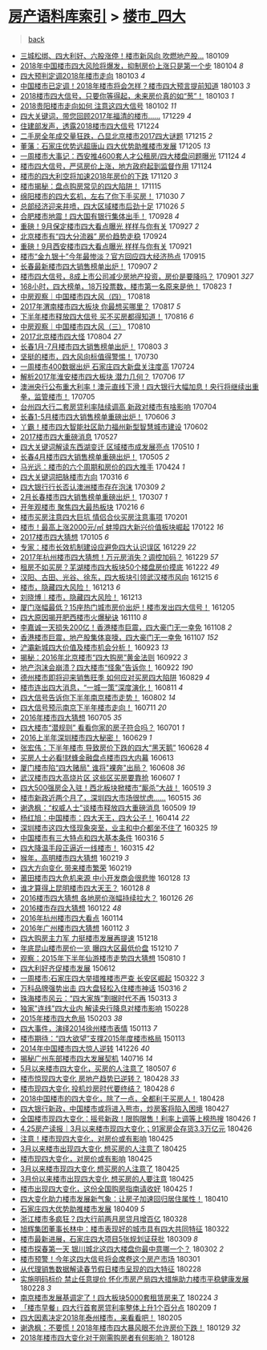 [房产语料库索引](../../README.md)  > [楼市_四大](楼市_四大.md)
====
> [back](../README.md)

- [三城松绑、四大利好、六股涨停！楼市新风向 吹燃地产股…](http://jkwz.applinzi.com/ittc/7056489249841349638.html#%E4%B8%89%E5%9F%8E%E6%9D%BE%E7%BB%91%E3%80%81%E5%9B%9B%E5%A4%A7%E5%88%A9%E5%A5%BD%E3%80%81%E5%85%AD%E8%82%A1%E6%B6%A8%E5%81%9C%EF%BC%81%E6%A5%BC%E5%B8%82%E6%96%B0%E9%A3%8E%E5%90%91+%E5%90%B9%E7%87%83%E5%9C%B0%E4%BA%A7%E8%82%A1%E2%80%A6) 180109  
- [2018年中国楼市四大风险将爆发，抑制房价上涨只是第一个步](http://jkwz.applinzi.com/ittc/7054709640246330378.html#2018%E5%B9%B4%E4%B8%AD%E5%9B%BD%E6%A5%BC%E5%B8%82%E5%9B%9B%E5%A4%A7%E9%A3%8E%E9%99%A9%E5%B0%86%E7%88%86%E5%8F%91%EF%BC%8C%E6%8A%91%E5%88%B6%E6%88%BF%E4%BB%B7%E4%B8%8A%E6%B6%A8%E5%8F%AA%E6%98%AF%E7%AC%AC%E4%B8%80%E4%B8%AA%E6%AD%A5) 180104 *8* 
- [四大预判定调2018年楼市走向](http://jkwz.applinzi.com/ittc/7054365189695079435.html#%E5%9B%9B%E5%A4%A7%E9%A2%84%E5%88%A4%E5%AE%9A%E8%B0%832018%E5%B9%B4%E6%A5%BC%E5%B8%82%E8%B5%B0%E5%90%91) 180103 *4* 
- [中国楼市已定调！2018年楼市将会怎样？楼市四大预言提前知道](http://jkwz.applinzi.com/ittc/7054306821131469831.html#%E4%B8%AD%E5%9B%BD%E6%A5%BC%E5%B8%82%E5%B7%B2%E5%AE%9A%E8%B0%83%EF%BC%812018%E5%B9%B4%E6%A5%BC%E5%B8%82%E5%B0%86%E4%BC%9A%E6%80%8E%E6%A0%B7%EF%BC%9F%E6%A5%BC%E5%B8%82%E5%9B%9B%E5%A4%A7%E9%A2%84%E8%A8%80%E6%8F%90%E5%89%8D%E7%9F%A5%E9%81%93) 180103 *3* 
- [2018楼市四大信号，只要你等得起，未来房价真的如“葱”！](http://jkwz.applinzi.com/ittc/7054293632113181706.html#2018%E6%A5%BC%E5%B8%82%E5%9B%9B%E5%A4%A7%E4%BF%A1%E5%8F%B7%EF%BC%8C%E5%8F%AA%E8%A6%81%E4%BD%A0%E7%AD%89%E5%BE%97%E8%B5%B7%EF%BC%8C%E6%9C%AA%E6%9D%A5%E6%88%BF%E4%BB%B7%E7%9C%9F%E7%9A%84%E5%A6%82%E2%80%9C%E8%91%B1%E2%80%9D%EF%BC%81) 180103 *1* 
- [2018贵阳楼市走向如何 注意这四大信号](http://jkwz.applinzi.com/ittc/7054111441173349387.html#2018%E8%B4%B5%E9%98%B3%E6%A5%BC%E5%B8%82%E8%B5%B0%E5%90%91%E5%A6%82%E4%BD%95+%E6%B3%A8%E6%84%8F%E8%BF%99%E5%9B%9B%E5%A4%A7%E4%BF%A1%E5%8F%B7) 180102 *11* 
- [四大关键词，带您回顾2017年福清的楼市……](http://jkwz.applinzi.com/ittc/7052519584630834193.html#%E5%9B%9B%E5%A4%A7%E5%85%B3%E9%94%AE%E8%AF%8D%EF%BC%8C%E5%B8%A6%E6%82%A8%E5%9B%9E%E9%A1%BE2017%E5%B9%B4%E7%A6%8F%E6%B8%85%E7%9A%84%E6%A5%BC%E5%B8%82%E2%80%A6%E2%80%A6) 171229 *4* 
- [住建部发声，透露2018楼市四大信号](http://jkwz.applinzi.com/ittc/7050747750361089041.html#%E4%BD%8F%E5%BB%BA%E9%83%A8%E5%8F%91%E5%A3%B0%EF%BC%8C%E9%80%8F%E9%9C%B22018%E6%A5%BC%E5%B8%82%E5%9B%9B%E5%A4%A7%E4%BF%A1%E5%8F%B7) 171224  
- [二手房全年成交量狂跌，凸显北京楼市2017四大谜题](http://jkwz.applinzi.com/ittc/7047418983530103824.html#%E4%BA%8C%E6%89%8B%E6%88%BF%E5%85%A8%E5%B9%B4%E6%88%90%E4%BA%A4%E9%87%8F%E7%8B%82%E8%B7%8C%EF%BC%8C%E5%87%B8%E6%98%BE%E5%8C%97%E4%BA%AC%E6%A5%BC%E5%B8%822017%E5%9B%9B%E5%A4%A7%E8%B0%9C%E9%A2%98) 171215 *2* 
- [董藩：石家庄优势远超唐山 四大优势助推楼市发展](http://jkwz.applinzi.com/ittc/7043670183200162833.html#%E8%91%A3%E8%97%A9%EF%BC%9A%E7%9F%B3%E5%AE%B6%E5%BA%84%E4%BC%98%E5%8A%BF%E8%BF%9C%E8%B6%85%E5%94%90%E5%B1%B1+%E5%9B%9B%E5%A4%A7%E4%BC%98%E5%8A%BF%E5%8A%A9%E6%8E%A8%E6%A5%BC%E5%B8%82%E5%8F%91%E5%B1%95) 171205 *13* 
- [一周楼市大事记：西安推4600套人才公租房/四大楼盘问题曝光](http://jkwz.applinzi.com/ittc/7039607459205874704.html#%E4%B8%80%E5%91%A8%E6%A5%BC%E5%B8%82%E5%A4%A7%E4%BA%8B%E8%AE%B0%EF%BC%9A%E8%A5%BF%E5%AE%89%E6%8E%A84600%E5%A5%97%E4%BA%BA%E6%89%8D%E5%85%AC%E7%A7%9F%E6%88%BF%2F%E5%9B%9B%E5%A4%A7%E6%A5%BC%E7%9B%98%E9%97%AE%E9%A2%98%E6%9B%9D%E5%85%89) 171124 *4* 
- [楼市四大信号，严惩房价上涨，地方政府起到监督作用](http://jkwz.applinzi.com/ittc/7039562571932238865.html#%E6%A5%BC%E5%B8%82%E5%9B%9B%E5%A4%A7%E4%BF%A1%E5%8F%B7%EF%BC%8C%E4%B8%A5%E6%83%A9%E6%88%BF%E4%BB%B7%E4%B8%8A%E6%B6%A8%EF%BC%8C%E5%9C%B0%E6%96%B9%E6%94%BF%E5%BA%9C%E8%B5%B7%E5%88%B0%E7%9B%91%E7%9D%A3%E4%BD%9C%E7%94%A8) 171124  
- [楼市的四大利空将加速2018年房价的下跌](http://jkwz.applinzi.com/ittc/7038119640566334480.html#%E6%A5%BC%E5%B8%82%E7%9A%84%E5%9B%9B%E5%A4%A7%E5%88%A9%E7%A9%BA%E5%B0%86%E5%8A%A0%E9%80%9F2018%E5%B9%B4%E6%88%BF%E4%BB%B7%E7%9A%84%E4%B8%8B%E8%B7%8C) 171120 *3* 
- [楼市揭秘：盘点购房常见的四大陷阱！](http://jkwz.applinzi.com/ittc/7036122915232285712.html#%E6%A5%BC%E5%B8%82%E6%8F%AD%E7%A7%98%EF%BC%9A%E7%9B%98%E7%82%B9%E8%B4%AD%E6%88%BF%E5%B8%B8%E8%A7%81%E7%9A%84%E5%9B%9B%E5%A4%A7%E9%99%B7%E9%98%B1%EF%BC%81) 171115  
- [绵阳楼市的四大玄机，左右了你下手买房！](http://jkwz.applinzi.com/ittc/7030330203144979472.html#%E7%BB%B5%E9%98%B3%E6%A5%BC%E5%B8%82%E7%9A%84%E5%9B%9B%E5%A4%A7%E7%8E%84%E6%9C%BA%EF%BC%8C%E5%B7%A6%E5%8F%B3%E4%BA%86%E4%BD%A0%E4%B8%8B%E6%89%8B%E4%B9%B0%E6%88%BF%EF%BC%81) 171030 *7* 
- [总部经济迎来井喷，四大区域楼市后劲十足](http://jkwz.applinzi.com/ittc/7028684627181569040.html#%E6%80%BB%E9%83%A8%E7%BB%8F%E6%B5%8E%E8%BF%8E%E6%9D%A5%E4%BA%95%E5%96%B7%EF%BC%8C%E5%9B%9B%E5%A4%A7%E5%8C%BA%E5%9F%9F%E6%A5%BC%E5%B8%82%E5%90%8E%E5%8A%B2%E5%8D%81%E8%B6%B3) 171026 *5* 
- [合肥楼市地震！四大国有银行集体出手！](http://jkwz.applinzi.com/ittc/7018356530515280912.html#%E5%90%88%E8%82%A5%E6%A5%BC%E5%B8%82%E5%9C%B0%E9%9C%87%EF%BC%81%E5%9B%9B%E5%A4%A7%E5%9B%BD%E6%9C%89%E9%93%B6%E8%A1%8C%E9%9B%86%E4%BD%93%E5%87%BA%E6%89%8B%EF%BC%81) 170928 *4* 
- [重磅！9月保定楼市四大看点曝光 样样与你有关](http://jkwz.applinzi.com/ittc/7017910775317005328.html#%E9%87%8D%E7%A3%85%EF%BC%819%E6%9C%88%E4%BF%9D%E5%AE%9A%E6%A5%BC%E5%B8%82%E5%9B%9B%E5%A4%A7%E7%9C%8B%E7%82%B9%E6%9B%9D%E5%85%89+%E6%A0%B7%E6%A0%B7%E4%B8%8E%E4%BD%A0%E6%9C%89%E5%85%B3) 170927 *2* 
- [北京楼市有“四大分流器” 房价趋势走稳](http://jkwz.applinzi.com/ittc/7016796616294663185.html#%E5%8C%97%E4%BA%AC%E6%A5%BC%E5%B8%82%E6%9C%89%E2%80%9C%E5%9B%9B%E5%A4%A7%E5%88%86%E6%B5%81%E5%99%A8%E2%80%9D+%E6%88%BF%E4%BB%B7%E8%B6%8B%E5%8A%BF%E8%B5%B0%E7%A8%B3) 170924  
- [重磅！9月西安楼市四大看点曝光 样样与你有关](http://jkwz.applinzi.com/ittc/7015712532629816336.html#%E9%87%8D%E7%A3%85%EF%BC%819%E6%9C%88%E8%A5%BF%E5%AE%89%E6%A5%BC%E5%B8%82%E5%9B%9B%E5%A4%A7%E7%9C%8B%E7%82%B9%E6%9B%9D%E5%85%89+%E6%A0%B7%E6%A0%B7%E4%B8%8E%E4%BD%A0%E6%9C%89%E5%85%B3) 170921  
- [楼市“金九银十”今年最惨淡？官方回应四大经济热点](http://jkwz.applinzi.com/ittc/7013323585362592528.html#%E6%A5%BC%E5%B8%82%E2%80%9C%E9%87%91%E4%B9%9D%E9%93%B6%E5%8D%81%E2%80%9D%E4%BB%8A%E5%B9%B4%E6%9C%80%E6%83%A8%E6%B7%A1%EF%BC%9F%E5%AE%98%E6%96%B9%E5%9B%9E%E5%BA%94%E5%9B%9B%E5%A4%A7%E7%BB%8F%E6%B5%8E%E7%83%AD%E7%82%B9) 170915  
- [长春最新楼市四大销售榜单出炉！](http://jkwz.applinzi.com/ittc/7010554928865739793.html#%E9%95%BF%E6%98%A5%E6%9C%80%E6%96%B0%E6%A5%BC%E5%B8%82%E5%9B%9B%E5%A4%A7%E9%94%80%E5%94%AE%E6%A6%9C%E5%8D%95%E5%87%BA%E7%82%89%EF%BC%81) 170907 *2* 
- [楼市四大信号，8成上市公司减少房地产投资，房价是要降吗？](http://jkwz.applinzi.com/ittc/7008394269059187728.html#%E6%A5%BC%E5%B8%82%E5%9B%9B%E5%A4%A7%E4%BF%A1%E5%8F%B7%EF%BC%8C8%E6%88%90%E4%B8%8A%E5%B8%82%E5%85%AC%E5%8F%B8%E5%87%8F%E5%B0%91%E6%88%BF%E5%9C%B0%E4%BA%A7%E6%8A%95%E8%B5%84%EF%BC%8C%E6%88%BF%E4%BB%B7%E6%98%AF%E8%A6%81%E9%99%8D%E5%90%97%EF%BC%9F) 170901 *327* 
- [168小时，四大榜单，18万投票数，楼市第一名原来是他！](http://jkwz.applinzi.com/ittc/7004713390596162576.html#168%E5%B0%8F%E6%97%B6%EF%BC%8C%E5%9B%9B%E5%A4%A7%E6%A6%9C%E5%8D%95%EF%BC%8C18%E4%B8%87%E6%8A%95%E7%A5%A8%E6%95%B0%EF%BC%8C%E6%A5%BC%E5%B8%82%E7%AC%AC%E4%B8%80%E5%90%8D%E5%8E%9F%E6%9D%A5%E6%98%AF%E4%BB%96%EF%BC%81) 170823 *1* 
- [中房观察｜中国楼市四大风（四）](http://jkwz.applinzi.com/ittc/7003154614063727633.html#%E4%B8%AD%E6%88%BF%E8%A7%82%E5%AF%9F%EF%BD%9C%E4%B8%AD%E5%9B%BD%E6%A5%BC%E5%B8%82%E5%9B%9B%E5%A4%A7%E9%A3%8E%EF%BC%88%E5%9B%9B%EF%BC%89) 170818  
- [2017年渭南楼市四大板块 你最想买哪里？](http://jkwz.applinzi.com/ittc/7002796742591120400.html#2017%E5%B9%B4%E6%B8%AD%E5%8D%97%E6%A5%BC%E5%B8%82%E5%9B%9B%E5%A4%A7%E6%9D%BF%E5%9D%97+%E4%BD%A0%E6%9C%80%E6%83%B3%E4%B9%B0%E5%93%AA%E9%87%8C%EF%BC%9F) 170817 *5* 
- [下半年楼市释放四大信号 买不买房都得知道！](http://jkwz.applinzi.com/ittc/7002510357468546064.html#%E4%B8%8B%E5%8D%8A%E5%B9%B4%E6%A5%BC%E5%B8%82%E9%87%8A%E6%94%BE%E5%9B%9B%E5%A4%A7%E4%BF%A1%E5%8F%B7+%E4%B9%B0%E4%B8%8D%E4%B9%B0%E6%88%BF%E9%83%BD%E5%BE%97%E7%9F%A5%E9%81%93%EF%BC%81) 170816 *6* 
- [中房观察｜中国楼市四大风（三）](http://jkwz.applinzi.com/ittc/7000194123943134224.html#%E4%B8%AD%E6%88%BF%E8%A7%82%E5%AF%9F%EF%BD%9C%E4%B8%AD%E5%9B%BD%E6%A5%BC%E5%B8%82%E5%9B%9B%E5%A4%A7%E9%A3%8E%EF%BC%88%E4%B8%89%EF%BC%89) 170810  
- [2017北京楼市四大怪](http://jkwz.applinzi.com/ittc/6997901742099137553.html#2017%E5%8C%97%E4%BA%AC%E6%A5%BC%E5%B8%82%E5%9B%9B%E5%A4%A7%E6%80%AA) 170804 *27* 
- [长春1月-7月楼市四大销售榜单出炉！](http://jkwz.applinzi.com/ittc/6997632829264233489.html#%E9%95%BF%E6%98%A51%E6%9C%88-7%E6%9C%88%E6%A5%BC%E5%B8%82%E5%9B%9B%E5%A4%A7%E9%94%80%E5%94%AE%E6%A6%9C%E5%8D%95%E5%87%BA%E7%82%89%EF%BC%81) 170803 *3* 
- [坚挺的楼市，四大风向标值得警惕！](http://jkwz.applinzi.com/ittc/6995818597828789264.html#%E5%9D%9A%E6%8C%BA%E7%9A%84%E6%A5%BC%E5%B8%82%EF%BC%8C%E5%9B%9B%E5%A4%A7%E9%A3%8E%E5%90%91%E6%A0%87%E5%80%BC%E5%BE%97%E8%AD%A6%E6%83%95%EF%BC%81) 170730  
- [一周楼市400数据出炉 石家庄四大新盘关注度高](http://jkwz.applinzi.com/ittc/6993881582518420497.html#%E4%B8%80%E5%91%A8%E6%A5%BC%E5%B8%82400%E6%95%B0%E6%8D%AE%E5%87%BA%E7%82%89+%E7%9F%B3%E5%AE%B6%E5%BA%84%E5%9B%9B%E5%A4%A7%E6%96%B0%E7%9B%98%E5%85%B3%E6%B3%A8%E5%BA%A6%E9%AB%98) 170724  
- [解析2017年淮安楼市四大板块 潜力几何？](http://jkwz.applinzi.com/ittc/6987126786331509776.html#%E8%A7%A3%E6%9E%902017%E5%B9%B4%E6%B7%AE%E5%AE%89%E6%A5%BC%E5%B8%82%E5%9B%9B%E5%A4%A7%E6%9D%BF%E5%9D%97+%E6%BD%9C%E5%8A%9B%E5%87%A0%E4%BD%95%EF%BC%9F) 170706 *17* 
- [澳洲央行公布重大利率！澳元直线下滑！四大银行大幅加息！央行将继续出重拳，监管楼市！](http://jkwz.applinzi.com/ittc/6986798844841821189.html#%E6%BE%B3%E6%B4%B2%E5%A4%AE%E8%A1%8C%E5%85%AC%E5%B8%83%E9%87%8D%E5%A4%A7%E5%88%A9%E7%8E%87%EF%BC%81%E6%BE%B3%E5%85%83%E7%9B%B4%E7%BA%BF%E4%B8%8B%E6%BB%91%EF%BC%81%E5%9B%9B%E5%A4%A7%E9%93%B6%E8%A1%8C%E5%A4%A7%E5%B9%85%E5%8A%A0%E6%81%AF%EF%BC%81%E5%A4%AE%E8%A1%8C%E5%B0%86%E7%BB%A7%E7%BB%AD%E5%87%BA%E9%87%8D%E6%8B%B3%EF%BC%8C%E7%9B%91%E7%AE%A1%E6%A5%BC%E5%B8%82%EF%BC%81) 170705  
- [台州四大行二套房贷利率陆续调高 新政对楼市有啥影响](http://jkwz.applinzi.com/ittc/6986460065648083972.html#%E5%8F%B0%E5%B7%9E%E5%9B%9B%E5%A4%A7%E8%A1%8C%E4%BA%8C%E5%A5%97%E6%88%BF%E8%B4%B7%E5%88%A9%E7%8E%87%E9%99%86%E7%BB%AD%E8%B0%83%E9%AB%98+%E6%96%B0%E6%94%BF%E5%AF%B9%E6%A5%BC%E5%B8%82%E6%9C%89%E5%95%A5%E5%BD%B1%E5%93%8D) 170704  
- [长春1-5月楼市四大销售榜单重磅出炉！](http://jkwz.applinzi.com/ittc/6976070299798733828.html#%E9%95%BF%E6%98%A51-5%E6%9C%88%E6%A5%BC%E5%B8%82%E5%9B%9B%E5%A4%A7%E9%94%80%E5%94%AE%E6%A6%9C%E5%8D%95%E9%87%8D%E7%A3%85%E5%87%BA%E7%82%89%EF%BC%81) 170606 *3* 
- [丫霸！楼市四大智能社区助力福州新型智慧城市建设](http://jkwz.applinzi.com/ittc/6974599687788037125.html#%E4%B8%AB%E9%9C%B8%EF%BC%81%E6%A5%BC%E5%B8%82%E5%9B%9B%E5%A4%A7%E6%99%BA%E8%83%BD%E7%A4%BE%E5%8C%BA%E5%8A%A9%E5%8A%9B%E7%A6%8F%E5%B7%9E%E6%96%B0%E5%9E%8B%E6%99%BA%E6%85%A7%E5%9F%8E%E5%B8%82%E5%BB%BA%E8%AE%BE) 170602  
- [2017楼市四大重磅消息](http://jkwz.applinzi.com/ittc/6972401642430268420.html#2017%E6%A5%BC%E5%B8%82%E5%9B%9B%E5%A4%A7%E9%87%8D%E7%A3%85%E6%B6%88%E6%81%AF) 170527  
- [四大关键词解读东西湖变迁 区域楼市成发展亮点](http://jkwz.applinzi.com/ittc/6965961207876944900.html#%E5%9B%9B%E5%A4%A7%E5%85%B3%E9%94%AE%E8%AF%8D%E8%A7%A3%E8%AF%BB%E4%B8%9C%E8%A5%BF%E6%B9%96%E5%8F%98%E8%BF%81+%E5%8C%BA%E5%9F%9F%E6%A5%BC%E5%B8%82%E6%88%90%E5%8F%91%E5%B1%95%E4%BA%AE%E7%82%B9) 170510 *1* 
- [长春4月楼市四大销售榜单重磅出炉！](http://jkwz.applinzi.com/ittc/6964106999397614596.html#%E9%95%BF%E6%98%A54%E6%9C%88%E6%A5%BC%E5%B8%82%E5%9B%9B%E5%A4%A7%E9%94%80%E5%94%AE%E6%A6%9C%E5%8D%95%E9%87%8D%E7%A3%85%E5%87%BA%E7%82%89%EF%BC%81) 170505 *2* 
- [马光远：楼市的六个周期和房价的四大推手](http://jkwz.applinzi.com/ittc/6960156373462549508.html#%E9%A9%AC%E5%85%89%E8%BF%9C%EF%BC%9A%E6%A5%BC%E5%B8%82%E7%9A%84%E5%85%AD%E4%B8%AA%E5%91%A8%E6%9C%9F%E5%92%8C%E6%88%BF%E4%BB%B7%E7%9A%84%E5%9B%9B%E5%A4%A7%E6%8E%A8%E6%89%8B) 170424 *1* 
- [四大关键词把脉楼市方向](http://jkwz.applinzi.com/ittc/6945424469387641860.html#%E5%9B%9B%E5%A4%A7%E5%85%B3%E9%94%AE%E8%AF%8D%E6%8A%8A%E8%84%89%E6%A5%BC%E5%B8%82%E6%96%B9%E5%90%91) 170316 *6* 
- [四大银行行长否认澳洲楼市存在泡沫](http://jkwz.applinzi.com/ittc/6942978975214339077.html#%E5%9B%9B%E5%A4%A7%E9%93%B6%E8%A1%8C%E8%A1%8C%E9%95%BF%E5%90%A6%E8%AE%A4%E6%BE%B3%E6%B4%B2%E6%A5%BC%E5%B8%82%E5%AD%98%E5%9C%A8%E6%B3%A1%E6%B2%AB) 170309 *2* 
- [2月长春楼市四大销售榜单重磅出炉！](http://jkwz.applinzi.com/ittc/6942213689250939909.html#2%E6%9C%88%E9%95%BF%E6%98%A5%E6%A5%BC%E5%B8%82%E5%9B%9B%E5%A4%A7%E9%94%80%E5%94%AE%E6%A6%9C%E5%8D%95%E9%87%8D%E7%A3%85%E5%87%BA%E7%82%89%EF%BC%81) 170307 *1* 
- [开年观楼市 聚焦四大最热板块](http://jkwz.applinzi.com/ittc/6935140714097935365.html#%E5%BC%80%E5%B9%B4%E8%A7%82%E6%A5%BC%E5%B8%82+%E8%81%9A%E7%84%A6%E5%9B%9B%E5%A4%A7%E6%9C%80%E7%83%AD%E6%9D%BF%E5%9D%97) 170216 *6* 
- [楼市买房注意四大巨坑 情侣合伙买房注意事项](http://jkwz.applinzi.com/ittc/6925995803763278852.html#%E6%A5%BC%E5%B8%82%E4%B9%B0%E6%88%BF%E6%B3%A8%E6%84%8F%E5%9B%9B%E5%A4%A7%E5%B7%A8%E5%9D%91+%E6%83%85%E4%BE%A3%E5%90%88%E4%BC%99%E4%B9%B0%E6%88%BF%E6%B3%A8%E6%84%8F%E4%BA%8B%E9%A1%B9) 170201  
- [楼市！最高上涨2000元/㎡ 蚌埠四大新兴价值板块崛起](http://jkwz.applinzi.com/ittc/6925890933613921284.html#%E6%A5%BC%E5%B8%82%EF%BC%81%E6%9C%80%E9%AB%98%E4%B8%8A%E6%B6%A82000%E5%85%83%2F%E3%8E%A1+%E8%9A%8C%E5%9F%A0%E5%9B%9B%E5%A4%A7%E6%96%B0%E5%85%B4%E4%BB%B7%E5%80%BC%E6%9D%BF%E5%9D%97%E5%B4%9B%E8%B5%B7) 170122 *16* 
- [2017楼市四大猜想](http://jkwz.applinzi.com/ittc/6919467103601296389.html#2017%E6%A5%BC%E5%B8%82%E5%9B%9B%E5%A4%A7%E7%8C%9C%E6%83%B3) 170105 *6* 
- [专家：楼市长效机制建设应避免四大认识误区](http://jkwz.applinzi.com/ittc/6917084198803620868.html#%E4%B8%93%E5%AE%B6%EF%BC%9A%E6%A5%BC%E5%B8%82%E9%95%BF%E6%95%88%E6%9C%BA%E5%88%B6%E5%BB%BA%E8%AE%BE%E5%BA%94%E9%81%BF%E5%85%8D%E5%9B%9B%E5%A4%A7%E8%AE%A4%E8%AF%86%E8%AF%AF%E5%8C%BA) 161229 *22* 
- [2017年杭州楼市四大猜想！万元房消失？调控加码？](http://jkwz.applinzi.com/ittc/6916966858304783364.html#2017%E5%B9%B4%E6%9D%AD%E5%B7%9E%E6%A5%BC%E5%B8%82%E5%9B%9B%E5%A4%A7%E7%8C%9C%E6%83%B3%EF%BC%81%E4%B8%87%E5%85%83%E6%88%BF%E6%B6%88%E5%A4%B1%EF%BC%9F%E8%B0%83%E6%8E%A7%E5%8A%A0%E7%A0%81%EF%BC%9F) 161229 *57* 
- [租房不如买房？芜湖楼市四大板块50个楼盘房价摸底](http://jkwz.applinzi.com/ittc/6914369350017745925.html#%E7%A7%9F%E6%88%BF%E4%B8%8D%E5%A6%82%E4%B9%B0%E6%88%BF%EF%BC%9F%E8%8A%9C%E6%B9%96%E6%A5%BC%E5%B8%82%E5%9B%9B%E5%A4%A7%E6%9D%BF%E5%9D%9750%E4%B8%AA%E6%A5%BC%E7%9B%98%E6%88%BF%E4%BB%B7%E6%91%B8%E5%BA%95) 161222 *49* 
- [汉阳、古田、光谷、徐东，四大板块引领武汉楼市风向](http://jkwz.applinzi.com/ittc/6911797561022481413.html#%E6%B1%89%E9%98%B3%E3%80%81%E5%8F%A4%E7%94%B0%E3%80%81%E5%85%89%E8%B0%B7%E3%80%81%E5%BE%90%E4%B8%9C%EF%BC%8C%E5%9B%9B%E5%A4%A7%E6%9D%BF%E5%9D%97%E5%BC%95%E9%A2%86%E6%AD%A6%E6%B1%89%E6%A5%BC%E5%B8%82%E9%A3%8E%E5%90%91) 161215 *6* 
- [楼市，隐藏四大风险！](http://jkwz.applinzi.com/ittc/6911185379515696132.html#%E6%A5%BC%E5%B8%82%EF%BC%8C%E9%9A%90%E8%97%8F%E5%9B%9B%E5%A4%A7%E9%A3%8E%E9%99%A9%EF%BC%81) 161213 *6* 
- [刘晓博｜楼市，隐藏四大风险！](http://jkwz.applinzi.com/ittc/6911181491706266628.html#%E5%88%98%E6%99%93%E5%8D%9A%EF%BD%9C%E6%A5%BC%E5%B8%82%EF%BC%8C%E9%9A%90%E8%97%8F%E5%9B%9B%E5%A4%A7%E9%A3%8E%E9%99%A9%EF%BC%81) 161213  
- [厦门涨幅最低？15座热门城市房价出炉！楼市发出四大信号！](http://jkwz.applinzi.com/ittc/6908062254846444549.html#%E5%8E%A6%E9%97%A8%E6%B6%A8%E5%B9%85%E6%9C%80%E4%BD%8E%EF%BC%9F15%E5%BA%A7%E7%83%AD%E9%97%A8%E5%9F%8E%E5%B8%82%E6%88%BF%E4%BB%B7%E5%87%BA%E7%82%89%EF%BC%81%E6%A5%BC%E5%B8%82%E5%8F%91%E5%87%BA%E5%9B%9B%E5%A4%A7%E4%BF%A1%E5%8F%B7%EF%BC%81) 161205  
- [四大原因揭开肥西楼市火爆秘诀](http://jkwz.applinzi.com/ittc/6898932455431472133.html#%E5%9B%9B%E5%A4%A7%E5%8E%9F%E5%9B%A0%E6%8F%AD%E5%BC%80%E8%82%A5%E8%A5%BF%E6%A5%BC%E5%B8%82%E7%81%AB%E7%88%86%E7%A7%98%E8%AF%80) 161110 *8* 
- [李嘉诚一天损失200亿！香港楼市巨震，四大豪门无一幸免](http://jkwz.applinzi.com/ittc/6898275817166996485.html#%E6%9D%8E%E5%98%89%E8%AF%9A%E4%B8%80%E5%A4%A9%E6%8D%9F%E5%A4%B1200%E4%BA%BF%EF%BC%81%E9%A6%99%E6%B8%AF%E6%A5%BC%E5%B8%82%E5%B7%A8%E9%9C%87%EF%BC%8C%E5%9B%9B%E5%A4%A7%E8%B1%AA%E9%97%A8%E6%97%A0%E4%B8%80%E5%B9%B8%E5%85%8D) 161108 *2* 
- [香港楼市巨震，地产股集体哀嚎，四大豪门无一幸免](http://jkwz.applinzi.com/ittc/6897749450914530308.html#%E9%A6%99%E6%B8%AF%E6%A5%BC%E5%B8%82%E5%B7%A8%E9%9C%87%EF%BC%8C%E5%9C%B0%E4%BA%A7%E8%82%A1%E9%9B%86%E4%BD%93%E5%93%80%E5%9A%8E%EF%BC%8C%E5%9B%9B%E5%A4%A7%E8%B1%AA%E9%97%A8%E6%97%A0%E4%B8%80%E5%B9%B8%E5%85%8D) 161107 *152* 
- [浐灞新城四大价值及楼市机会分析！](http://jkwz.applinzi.com/ittc/6881182677914354692.html#%E6%B5%90%E7%81%9E%E6%96%B0%E5%9F%8E%E5%9B%9B%E5%A4%A7%E4%BB%B7%E5%80%BC%E5%8F%8A%E6%A5%BC%E5%B8%82%E6%9C%BA%E4%BC%9A%E5%88%86%E6%9E%90%EF%BC%81) 160923 *13* 
- [揭秘：2016年北京楼市“四大购房”黄金法则](http://jkwz.applinzi.com/ittc/6880709487958164485.html#%E6%8F%AD%E7%A7%98%EF%BC%9A2016%E5%B9%B4%E5%8C%97%E4%BA%AC%E6%A5%BC%E5%B8%82%E2%80%9C%E5%9B%9B%E5%A4%A7%E8%B4%AD%E6%88%BF%E2%80%9D%E9%BB%84%E9%87%91%E6%B3%95%E5%88%99) 160922 *3* 
- [地产泡沫会崩溃？四大楼市“怪象”告诉你！](http://jkwz.applinzi.com/ittc/6880697625610814468.html#%E5%9C%B0%E4%BA%A7%E6%B3%A1%E6%B2%AB%E4%BC%9A%E5%B4%A9%E6%BA%83%EF%BC%9F%E5%9B%9B%E5%A4%A7%E6%A5%BC%E5%B8%82%E2%80%9C%E6%80%AA%E8%B1%A1%E2%80%9D%E5%91%8A%E8%AF%89%E4%BD%A0%EF%BC%81) 160922 *190* 
- [德州楼市即将迎来销售旺季 如何应对买房四大陷阱](http://jkwz.applinzi.com/ittc/6871708218870465540.html#%E5%BE%B7%E5%B7%9E%E6%A5%BC%E5%B8%82%E5%8D%B3%E5%B0%86%E8%BF%8E%E6%9D%A5%E9%94%80%E5%94%AE%E6%97%BA%E5%AD%A3+%E5%A6%82%E4%BD%95%E5%BA%94%E5%AF%B9%E4%B9%B0%E6%88%BF%E5%9B%9B%E5%A4%A7%E9%99%B7%E9%98%B1) 160829 *4* 
- [楼市连出四大消息，“一城一策”深度演化！](http://jkwz.applinzi.com/ittc/6865242150035522565.html#%E6%A5%BC%E5%B8%82%E8%BF%9E%E5%87%BA%E5%9B%9B%E5%A4%A7%E6%B6%88%E6%81%AF%EF%BC%8C%E2%80%9C%E4%B8%80%E5%9F%8E%E4%B8%80%E7%AD%96%E2%80%9D%E6%B7%B1%E5%BA%A6%E6%BC%94%E5%8C%96%EF%BC%81) 160811 *4* 
- [四大信号告诉你下半年南京楼市走势！](http://jkwz.applinzi.com/ittc/6861842744871486468.html#%E5%9B%9B%E5%A4%A7%E4%BF%A1%E5%8F%B7%E5%91%8A%E8%AF%89%E4%BD%A0%E4%B8%8B%E5%8D%8A%E5%B9%B4%E5%8D%97%E4%BA%AC%E6%A5%BC%E5%B8%82%E8%B5%B0%E5%8A%BF%EF%BC%81) 160802 *14* 
- [四大信号预示南京下半年楼市走向！](http://jkwz.applinzi.com/ittc/6853692864143557636.html#%E5%9B%9B%E5%A4%A7%E4%BF%A1%E5%8F%B7%E9%A2%84%E7%A4%BA%E5%8D%97%E4%BA%AC%E4%B8%8B%E5%8D%8A%E5%B9%B4%E6%A5%BC%E5%B8%82%E8%B5%B0%E5%90%91%EF%BC%81) 160711 *20* 
- [2016年楼市四大猜想](http://jkwz.applinzi.com/ittc/6851294174531552261.html#2016%E5%B9%B4%E6%A5%BC%E5%B8%82%E5%9B%9B%E5%A4%A7%E7%8C%9C%E6%83%B3) 160705 *35* 
- [四大楼市“潜规则” 看看你家的房子符合吗？](http://jkwz.applinzi.com/ittc/6849929822356374533.html#%E5%9B%9B%E5%A4%A7%E6%A5%BC%E5%B8%82%E2%80%9C%E6%BD%9C%E8%A7%84%E5%88%99%E2%80%9D+%E7%9C%8B%E7%9C%8B%E4%BD%A0%E5%AE%B6%E7%9A%84%E6%88%BF%E5%AD%90%E7%AC%A6%E5%90%88%E5%90%97%EF%BC%9F) 160701 *1* 
- [2016上半年深圳楼市四大秘密！](http://jkwz.applinzi.com/ittc/6849102523323122693.html#2016%E4%B8%8A%E5%8D%8A%E5%B9%B4%E6%B7%B1%E5%9C%B3%E6%A5%BC%E5%B8%82%E5%9B%9B%E5%A4%A7%E7%A7%98%E5%AF%86%EF%BC%81) 160629 *1* 
- [张宏伟：下半年楼市 导致房价下跌的四大“黑天鹅”](http://jkwz.applinzi.com/ittc/6848842550571697156.html#%E5%BC%A0%E5%AE%8F%E4%BC%9F%EF%BC%9A%E4%B8%8B%E5%8D%8A%E5%B9%B4%E6%A5%BC%E5%B8%82+%E5%AF%BC%E8%87%B4%E6%88%BF%E4%BB%B7%E4%B8%8B%E8%B7%8C%E7%9A%84%E5%9B%9B%E5%A4%A7%E2%80%9C%E9%BB%91%E5%A4%A9%E9%B9%85%E2%80%9D) 160628 *4* 
- [买房人士必看!财蜂金融盘点楼市四大内幕](http://jkwz.applinzi.com/ittc/6843265906788271109.html#%E4%B9%B0%E6%88%BF%E4%BA%BA%E5%A3%AB%E5%BF%85%E7%9C%8B%21%E8%B4%A2%E8%9C%82%E9%87%91%E8%9E%8D%E7%9B%98%E7%82%B9%E6%A5%BC%E5%B8%82%E5%9B%9B%E5%A4%A7%E5%86%85%E5%B9%95) 160613  
- [厦门楼市陷“四大赌局&quot; 谁将&quot;裸奔&quot;出局？](http://jkwz.applinzi.com/ittc/6841407893605467140.html#%E5%8E%A6%E9%97%A8%E6%A5%BC%E5%B8%82%E9%99%B7%E2%80%9C%E5%9B%9B%E5%A4%A7%E8%B5%8C%E5%B1%80%26quot%3B+%E8%B0%81%E5%B0%86%26quot%3B%E8%A3%B8%E5%A5%94%26quot%3B%E5%87%BA%E5%B1%80%EF%BC%9F) 160608 *36* 
- [武汉楼市四大高烧片区 这些区买房要靠抢](http://jkwz.applinzi.com/ittc/6841061275630830596.html#%E6%AD%A6%E6%B1%89%E6%A5%BC%E5%B8%82%E5%9B%9B%E5%A4%A7%E9%AB%98%E7%83%A7%E7%89%87%E5%8C%BA+%E8%BF%99%E4%BA%9B%E5%8C%BA%E4%B9%B0%E6%88%BF%E8%A6%81%E9%9D%A0%E6%8A%A2) 160607 *1* 
- [四大500强房企入驻！西北板块掀楼市“厮杀”大战！](http://jkwz.applinzi.com/ittc/6833884054512223236.html#%E5%9B%9B%E5%A4%A7500%E5%BC%BA%E6%88%BF%E4%BC%81%E5%85%A5%E9%A9%BB%EF%BC%81%E8%A5%BF%E5%8C%97%E6%9D%BF%E5%9D%97%E6%8E%80%E6%A5%BC%E5%B8%82%E2%80%9C%E5%8E%AE%E6%9D%80%E2%80%9D%E5%A4%A7%E6%88%98%EF%BC%81) 160519 *3* 
- [楼市新政近两个月了，深圳四大市场很忧虑......](http://jkwz.applinzi.com/ittc/6832551621762221061.html#%E6%A5%BC%E5%B8%82%E6%96%B0%E6%94%BF%E8%BF%91%E4%B8%A4%E4%B8%AA%E6%9C%88%E4%BA%86%EF%BC%8C%E6%B7%B1%E5%9C%B3%E5%9B%9B%E5%A4%A7%E5%B8%82%E5%9C%BA%E5%BE%88%E5%BF%A7%E8%99%91......) 160515 *36* 
- [谢逸枫：“权威人士”谈楼市释放四大重磅消息](http://jkwz.applinzi.com/ittc/6830251392249627652.html#%E8%B0%A2%E9%80%B8%E6%9E%AB%EF%BC%9A%E2%80%9C%E6%9D%83%E5%A8%81%E4%BA%BA%E5%A3%AB%E2%80%9D%E8%B0%88%E6%A5%BC%E5%B8%82%E9%87%8A%E6%94%BE%E5%9B%9B%E5%A4%A7%E9%87%8D%E7%A3%85%E6%B6%88%E6%81%AF) 160509 *19* 
- [杨红旭：中国楼市：四大天王，四大公子！](http://jkwz.applinzi.com/ittc/6821026607728690180.html#%E6%9D%A8%E7%BA%A2%E6%97%AD%EF%BC%9A%E4%B8%AD%E5%9B%BD%E6%A5%BC%E5%B8%82%EF%BC%9A%E5%9B%9B%E5%A4%A7%E5%A4%A9%E7%8E%8B%EF%BC%8C%E5%9B%9B%E5%A4%A7%E5%85%AC%E5%AD%90%EF%BC%81) 160414 *22* 
- [深圳楼市这四大怪现象突至，业主和中介都坐不住了](http://jkwz.applinzi.com/ittc/6813634149759845381.html#%E6%B7%B1%E5%9C%B3%E6%A5%BC%E5%B8%82%E8%BF%99%E5%9B%9B%E5%A4%A7%E6%80%AA%E7%8E%B0%E8%B1%A1%E7%AA%81%E8%87%B3%EF%BC%8C%E4%B8%9A%E4%B8%BB%E5%92%8C%E4%B8%AD%E4%BB%8B%E9%83%BD%E5%9D%90%E4%B8%8D%E4%BD%8F%E4%BA%86) 160325 *19* 
- [中国楼市有三大特点和四大基本条件](http://jkwz.applinzi.com/ittc/6810064947069322245.html#%E4%B8%AD%E5%9B%BD%E6%A5%BC%E5%B8%82%E6%9C%89%E4%B8%89%E5%A4%A7%E7%89%B9%E7%82%B9%E5%92%8C%E5%9B%9B%E5%A4%A7%E5%9F%BA%E6%9C%AC%E6%9D%A1%E4%BB%B6) 160316 *5* 
- [四大降温手段正逼近一线楼市！](http://jkwz.applinzi.com/ittc/6809554966746235909.html#%E5%9B%9B%E5%A4%A7%E9%99%8D%E6%B8%A9%E6%89%8B%E6%AE%B5%E6%AD%A3%E9%80%BC%E8%BF%91%E4%B8%80%E7%BA%BF%E6%A5%BC%E5%B8%82%EF%BC%81) 160315 *42* 
- [猴年，高明楼市四大猜想](http://jkwz.applinzi.com/ittc/6800477817737315333.html#%E7%8C%B4%E5%B9%B4%EF%BC%8C%E9%AB%98%E6%98%8E%E6%A5%BC%E5%B8%82%E5%9B%9B%E5%A4%A7%E7%8C%9C%E6%83%B3) 160219 *3* 
- [四大方向变化 带来楼市繁荣](http://jkwz.applinzi.com/ittc/6800417957649843205.html#%E5%9B%9B%E5%A4%A7%E6%96%B9%E5%90%91%E5%8F%98%E5%8C%96+%E5%B8%A6%E6%9D%A5%E6%A5%BC%E5%B8%82%E7%B9%81%E8%8D%A3) 160219  
- [莆田楼市四大危机来源 中小开发商会很悲惨](http://jkwz.applinzi.com/ittc/6792400536972297221.html#%E8%8E%86%E7%94%B0%E6%A5%BC%E5%B8%82%E5%9B%9B%E5%A4%A7%E5%8D%B1%E6%9C%BA%E6%9D%A5%E6%BA%90+%E4%B8%AD%E5%B0%8F%E5%BC%80%E5%8F%91%E5%95%86%E4%BC%9A%E5%BE%88%E6%82%B2%E6%83%A8) 160128 *13* 
- [谁才算得上昆明楼市四大天王？](http://jkwz.applinzi.com/ittc/6792301929568928773.html#%E8%B0%81%E6%89%8D%E7%AE%97%E5%BE%97%E4%B8%8A%E6%98%86%E6%98%8E%E6%A5%BC%E5%B8%82%E5%9B%9B%E5%A4%A7%E5%A4%A9%E7%8E%8B%EF%BC%9F) 160128 *8* 
- [2016楼市四大猜想 各地房价涨幅持续拉大？](http://jkwz.applinzi.com/ittc/6791545038324630532.html#2016%E6%A5%BC%E5%B8%82%E5%9B%9B%E5%A4%A7%E7%8C%9C%E6%83%B3+%E5%90%84%E5%9C%B0%E6%88%BF%E4%BB%B7%E6%B6%A8%E5%B9%85%E6%8C%81%E7%BB%AD%E6%8B%89%E5%A4%A7%EF%BC%9F) 160126 *26* 
- [2016楼市存四大猜想](http://jkwz.applinzi.com/ittc/6790011454849811460.html#2016%E6%A5%BC%E5%B8%82%E5%AD%98%E5%9B%9B%E5%A4%A7%E7%8C%9C%E6%83%B3) 160122 *48* 
- [2016年杭州楼市四大看点](http://jkwz.applinzi.com/ittc/6787143569945134085.html#2016%E5%B9%B4%E6%9D%AD%E5%B7%9E%E6%A5%BC%E5%B8%82%E5%9B%9B%E5%A4%A7%E7%9C%8B%E7%82%B9) 160114  
- [2016年广州楼市四大猜想](http://jkwz.applinzi.com/ittc/6786446778345980933.html#2016%E5%B9%B4%E5%B9%BF%E5%B7%9E%E6%A5%BC%E5%B8%82%E5%9B%9B%E5%A4%A7%E7%8C%9C%E6%83%B3) 160112 *3* 
- [四大购房主力军 力挺楼市发展再提速](http://jkwz.applinzi.com/ittc/6776999004667905029.html#%E5%9B%9B%E5%A4%A7%E8%B4%AD%E6%88%BF%E4%B8%BB%E5%8A%9B%E5%86%9B+%E5%8A%9B%E6%8C%BA%E6%A5%BC%E5%B8%82%E5%8F%91%E5%B1%95%E5%86%8D%E6%8F%90%E9%80%9F) 151218  
- [年底昆山楼市房价一览 曝四大区最低价盘](http://jkwz.applinzi.com/ittc/6774105791925847045.html#%E5%B9%B4%E5%BA%95%E6%98%86%E5%B1%B1%E6%A5%BC%E5%B8%82%E6%88%BF%E4%BB%B7%E4%B8%80%E8%A7%88+%E6%9B%9D%E5%9B%9B%E5%A4%A7%E5%8C%BA%E6%9C%80%E4%BD%8E%E4%BB%B7%E7%9B%98) 151210 *7* 
- [观察：2015年下半年仙游楼市走势四大猜想](http://jkwz.applinzi.com/ittc/547650615614441559.html#%E8%A7%82%E5%AF%9F%EF%BC%9A2015%E5%B9%B4%E4%B8%8B%E5%8D%8A%E5%B9%B4%E4%BB%99%E6%B8%B8%E6%A5%BC%E5%B8%82%E8%B5%B0%E5%8A%BF%E5%9B%9B%E5%A4%A7%E7%8C%9C%E6%83%B3) 150810 *1* 
- [四大利好齐促楼市发展](http://jkwz.applinzi.com/ittc/547650611422066400.html#%E5%9B%9B%E5%A4%A7%E5%88%A9%E5%A5%BD%E9%BD%90%E4%BF%83%E6%A5%BC%E5%B8%82%E5%8F%91%E5%B1%95) 150612  
- [一周楼市:石家庄四大举措推楼市严查 长安区崛起](http://jkwz.applinzi.com/ittc/547650611398437605.html#%E4%B8%80%E5%91%A8%E6%A5%BC%E5%B8%82%3A%E7%9F%B3%E5%AE%B6%E5%BA%84%E5%9B%9B%E5%A4%A7%E4%B8%BE%E6%8E%AA%E6%8E%A8%E6%A5%BC%E5%B8%82%E4%B8%A5%E6%9F%A5+%E9%95%BF%E5%AE%89%E5%8C%BA%E5%B4%9B%E8%B5%B7) 150322 *3* 
- [万科品牌强势出击 四大盘轻松入住楼市神话](http://jkwz.applinzi.com/ittc/547650611395609613.html#%E4%B8%87%E7%A7%91%E5%93%81%E7%89%8C%E5%BC%BA%E5%8A%BF%E5%87%BA%E5%87%BB+%E5%9B%9B%E5%A4%A7%E7%9B%98%E8%BD%BB%E6%9D%BE%E5%85%A5%E4%BD%8F%E6%A5%BC%E5%B8%82%E7%A5%9E%E8%AF%9D) 150316 *2* 
- [珠海楼市风云：“四大家族”割据时代不再](http://jkwz.applinzi.com/ittc/547650611396171413.html#%E7%8F%A0%E6%B5%B7%E6%A5%BC%E5%B8%82%E9%A3%8E%E4%BA%91%EF%BC%9A%E2%80%9C%E5%9B%9B%E5%A4%A7%E5%AE%B6%E6%97%8F%E2%80%9D%E5%89%B2%E6%8D%AE%E6%97%B6%E4%BB%A3%E4%B8%8D%E5%86%8D) 150313 *3* 
- [独家&quot;连线&quot;四大业内 解读央行降息对楼市影响](http://jkwz.applinzi.com/ittc/547650611392438335.html#%E7%8B%AC%E5%AE%B6%26quot%3B%E8%BF%9E%E7%BA%BF%26quot%3B%E5%9B%9B%E5%A4%A7%E4%B8%9A%E5%86%85+%E8%A7%A3%E8%AF%BB%E5%A4%AE%E8%A1%8C%E9%99%8D%E6%81%AF%E5%AF%B9%E6%A5%BC%E5%B8%82%E5%BD%B1%E5%93%8D) 150228  
- [2015年楼市四大危局](http://jkwz.applinzi.com/ittc/547650611389733785.html#2015%E5%B9%B4%E6%A5%BC%E5%B8%82%E5%9B%9B%E5%A4%A7%E5%8D%B1%E5%B1%80) 150203 *38* 
- [四大事件，演绎2014徐州楼市表情](http://jkwz.applinzi.com/ittc/547650611385735408.html#%E5%9B%9B%E5%A4%A7%E4%BA%8B%E4%BB%B6%EF%BC%8C%E6%BC%94%E7%BB%8E2014%E5%BE%90%E5%B7%9E%E6%A5%BC%E5%B8%82%E8%A1%A8%E6%83%85) 150113 *7* 
- [楼市期待：“四大欲望”支撑2015年度楼市格局](http://jkwz.applinzi.com/ittc/547650611386051822.html#%E6%A5%BC%E5%B8%82%E6%9C%9F%E5%BE%85%EF%BC%9A%E2%80%9C%E5%9B%9B%E5%A4%A7%E6%AC%B2%E6%9C%9B%E2%80%9D%E6%94%AF%E6%92%912015%E5%B9%B4%E5%BA%A6%E6%A5%BC%E5%B8%82%E6%A0%BC%E5%B1%80) 150113  
- [2014年中国楼市四大惊人逆转](http://jkwz.applinzi.com/ittc/547650611384545361.html#2014%E5%B9%B4%E4%B8%AD%E5%9B%BD%E6%A5%BC%E5%B8%82%E5%9B%9B%E5%A4%A7%E6%83%8A%E4%BA%BA%E9%80%86%E8%BD%AC) 141226 *40* 
- [揭秘广州东部楼市四大发展契机](http://jkwz.applinzi.com/ittc/547650611370432381.html#%E6%8F%AD%E7%A7%98%E5%B9%BF%E5%B7%9E%E4%B8%9C%E9%83%A8%E6%A5%BC%E5%B8%82%E5%9B%9B%E5%A4%A7%E5%8F%91%E5%B1%95%E5%A5%91%E6%9C%BA) 140716 *14* 
- [5月以来楼市四大变化，买房的人注意了](http://jkwz.applinzi.com/ittc/7100343217541350416.html#5%E6%9C%88%E4%BB%A5%E6%9D%A5%E6%A5%BC%E5%B8%82%E5%9B%9B%E5%A4%A7%E5%8F%98%E5%8C%96%EF%BC%8C%E4%B9%B0%E6%88%BF%E7%9A%84%E4%BA%BA%E6%B3%A8%E6%84%8F%E4%BA%86) 180507 *6* 
- [楼市惊现四大变化 房地产趋势已逆转？](http://jkwz.applinzi.com/ittc/7097159172435215366.html#%E6%A5%BC%E5%B8%82%E6%83%8A%E7%8E%B0%E5%9B%9B%E5%A4%A7%E5%8F%98%E5%8C%96+%E6%88%BF%E5%9C%B0%E4%BA%A7%E8%B6%8B%E5%8A%BF%E5%B7%B2%E9%80%86%E8%BD%AC%EF%BC%9F) 180428 *33* 
- [楼市现四大变化 投机炒房时代要终结？](http://jkwz.applinzi.com/ittc/7097159172451992587.html#%E6%A5%BC%E5%B8%82%E7%8E%B0%E5%9B%9B%E5%A4%A7%E5%8F%98%E5%8C%96+%E6%8A%95%E6%9C%BA%E7%82%92%E6%88%BF%E6%97%B6%E4%BB%A3%E8%A6%81%E7%BB%88%E7%BB%93%EF%BC%9F) 180428 *6* 
- [2018中国楼市的四大变化，除了一点，全都利于买房人！](http://jkwz.applinzi.com/ittc/7097044013901415440.html#2018%E4%B8%AD%E5%9B%BD%E6%A5%BC%E5%B8%82%E7%9A%84%E5%9B%9B%E5%A4%A7%E5%8F%98%E5%8C%96%EF%BC%8C%E9%99%A4%E4%BA%86%E4%B8%80%E7%82%B9%EF%BC%8C%E5%85%A8%E9%83%BD%E5%88%A9%E4%BA%8E%E4%B9%B0%E6%88%BF%E4%BA%BA%EF%BC%81) 180428  
- [四大银行新政，中国楼市或将进入熊市，炒房客将陷入困境](http://jkwz.applinzi.com/ittc/7096693685788083207.html#%E5%9B%9B%E5%A4%A7%E9%93%B6%E8%A1%8C%E6%96%B0%E6%94%BF%EF%BC%8C%E4%B8%AD%E5%9B%BD%E6%A5%BC%E5%B8%82%E6%88%96%E5%B0%86%E8%BF%9B%E5%85%A5%E7%86%8A%E5%B8%82%EF%BC%8C%E7%82%92%E6%88%BF%E5%AE%A2%E5%B0%86%E9%99%B7%E5%85%A5%E5%9B%B0%E5%A2%83) 180427  
- [全国楼市现四大变化：摇号新政！限购限售！利率上调等上榜热搜](http://jkwz.applinzi.com/ittc/7096290892967314442.html#%E5%85%A8%E5%9B%BD%E6%A5%BC%E5%B8%82%E7%8E%B0%E5%9B%9B%E5%A4%A7%E5%8F%98%E5%8C%96%EF%BC%9A%E6%91%87%E5%8F%B7%E6%96%B0%E6%94%BF%EF%BC%81%E9%99%90%E8%B4%AD%E9%99%90%E5%94%AE%EF%BC%81%E5%88%A9%E7%8E%87%E4%B8%8A%E8%B0%83%E7%AD%89%E4%B8%8A%E6%A6%9C%E7%83%AD%E6%90%9C) 180426 *1* 
- [4.25房产读报｜3月以来楼市现四大变化；91家房企存货3.3万亿元](http://jkwz.applinzi.com/ittc/7096250700046795787.html#4.25%E6%88%BF%E4%BA%A7%E8%AF%BB%E6%8A%A5%EF%BD%9C3%E6%9C%88%E4%BB%A5%E6%9D%A5%E6%A5%BC%E5%B8%82%E7%8E%B0%E5%9B%9B%E5%A4%A7%E5%8F%98%E5%8C%96%EF%BC%9B91%E5%AE%B6%E6%88%BF%E4%BC%81%E5%AD%98%E8%B4%A73.3%E4%B8%87%E4%BA%BF%E5%85%83) 180426  
- [注意！楼市现四大变化，对房价或有影响](http://jkwz.applinzi.com/ittc/7096004190591779850.html#%E6%B3%A8%E6%84%8F%EF%BC%81%E6%A5%BC%E5%B8%82%E7%8E%B0%E5%9B%9B%E5%A4%A7%E5%8F%98%E5%8C%96%EF%BC%8C%E5%AF%B9%E6%88%BF%E4%BB%B7%E6%88%96%E6%9C%89%E5%BD%B1%E5%93%8D) 180425  
- [3月以来楼市出现四大变化 想买房的人注意了](http://jkwz.applinzi.com/ittc/7095917857324139530.html#3%E6%9C%88%E4%BB%A5%E6%9D%A5%E6%A5%BC%E5%B8%82%E5%87%BA%E7%8E%B0%E5%9B%9B%E5%A4%A7%E5%8F%98%E5%8C%96+%E6%83%B3%E4%B9%B0%E6%88%BF%E7%9A%84%E4%BA%BA%E6%B3%A8%E6%84%8F%E4%BA%86) 180425  
- [楼市现四大变化，对房价或有影响](http://jkwz.applinzi.com/ittc/7095872518147802122.html#%E6%A5%BC%E5%B8%82%E7%8E%B0%E5%9B%9B%E5%A4%A7%E5%8F%98%E5%8C%96%EF%BC%8C%E5%AF%B9%E6%88%BF%E4%BB%B7%E6%88%96%E6%9C%89%E5%BD%B1%E5%93%8D) 180425  
- [3月以来楼市现四大变化 想买房的人注意了](http://jkwz.applinzi.com/ittc/7095853876769195015.html#3%E6%9C%88%E4%BB%A5%E6%9D%A5%E6%A5%BC%E5%B8%82%E7%8E%B0%E5%9B%9B%E5%A4%A7%E5%8F%98%E5%8C%96+%E6%83%B3%E4%B9%B0%E6%88%BF%E7%9A%84%E4%BA%BA%E6%B3%A8%E6%84%8F%E4%BA%86) 180425  
- [3月份以来楼市出现四大变化 想买房的人要注意](http://jkwz.applinzi.com/ittc/7095831341352616967.html#3%E6%9C%88%E4%BB%BD%E4%BB%A5%E6%9D%A5%E6%A5%BC%E5%B8%82%E5%87%BA%E7%8E%B0%E5%9B%9B%E5%A4%A7%E5%8F%98%E5%8C%96+%E6%83%B3%E4%B9%B0%E6%88%BF%E7%9A%84%E4%BA%BA%E8%A6%81%E6%B3%A8%E6%84%8F) 180425  
- [楼市出现四大变化，这份全国购房指南请收好](http://jkwz.applinzi.com/ittc/7095824182145451014.html#%E6%A5%BC%E5%B8%82%E5%87%BA%E7%8E%B0%E5%9B%9B%E5%A4%A7%E5%8F%98%E5%8C%96%EF%BC%8C%E8%BF%99%E4%BB%BD%E5%85%A8%E5%9B%BD%E8%B4%AD%E6%88%BF%E6%8C%87%E5%8D%97%E8%AF%B7%E6%94%B6%E5%A5%BD) 180425 *1* 
- [四大变化助力楼市发展新气象：让房子加速回归居住属性！](http://jkwz.applinzi.com/ittc/7090451651834151953.html#%E5%9B%9B%E5%A4%A7%E5%8F%98%E5%8C%96%E5%8A%A9%E5%8A%9B%E6%A5%BC%E5%B8%82%E5%8F%91%E5%B1%95%E6%96%B0%E6%B0%94%E8%B1%A1%EF%BC%9A%E8%AE%A9%E6%88%BF%E5%AD%90%E5%8A%A0%E9%80%9F%E5%9B%9E%E5%BD%92%E5%B1%85%E4%BD%8F%E5%B1%9E%E6%80%A7%EF%BC%81) 180410  
- [石家庄四大优势助推楼市发展](http://jkwz.applinzi.com/ittc/7090087408374907911.html#%E7%9F%B3%E5%AE%B6%E5%BA%84%E5%9B%9B%E5%A4%A7%E4%BC%98%E5%8A%BF%E5%8A%A9%E6%8E%A8%E6%A5%BC%E5%B8%82%E5%8F%91%E5%B1%95) 180409 *5* 
- [浙江楼市多疯狂？四大行前两月房贷月增百亿](http://jkwz.applinzi.com/ittc/7085531941569037318.html#%E6%B5%99%E6%B1%9F%E6%A5%BC%E5%B8%82%E5%A4%9A%E7%96%AF%E7%8B%82%EF%BC%9F%E5%9B%9B%E5%A4%A7%E8%A1%8C%E5%89%8D%E4%B8%A4%E6%9C%88%E6%88%BF%E8%B4%B7%E6%9C%88%E5%A2%9E%E7%99%BE%E4%BA%BF) 180328  
- [旭辉集团董事长林中：楼市表现好的城市具有四大共同特征](http://jkwz.applinzi.com/ittc/7083345864200553483.html#%E6%97%AD%E8%BE%89%E9%9B%86%E5%9B%A2%E8%91%A3%E4%BA%8B%E9%95%BF%E6%9E%97%E4%B8%AD%EF%BC%9A%E6%A5%BC%E5%B8%82%E8%A1%A8%E7%8E%B0%E5%A5%BD%E7%9A%84%E5%9F%8E%E5%B8%82%E5%85%B7%E6%9C%89%E5%9B%9B%E5%A4%A7%E5%85%B1%E5%90%8C%E7%89%B9%E5%BE%81) 180322  
- [楼市最新进展，石家庄四大项目5张规划证获批](http://jkwz.applinzi.com/ittc/7078394813106095121.html#%E6%A5%BC%E5%B8%82%E6%9C%80%E6%96%B0%E8%BF%9B%E5%B1%95%EF%BC%8C%E7%9F%B3%E5%AE%B6%E5%BA%84%E5%9B%9B%E5%A4%A7%E9%A1%B9%E7%9B%AE5%E5%BC%A0%E8%A7%84%E5%88%92%E8%AF%81%E8%8E%B7%E6%89%B9) 180309 *8* 
- [楼市探春第一天 银川城北这四大楼盘你最中意哪一个？](http://jkwz.applinzi.com/ittc/7075894399391499280.html#%E6%A5%BC%E5%B8%82%E6%8E%A2%E6%98%A5%E7%AC%AC%E4%B8%80%E5%A4%A9+%E9%93%B6%E5%B7%9D%E5%9F%8E%E5%8C%97%E8%BF%99%E5%9B%9B%E5%A4%A7%E6%A5%BC%E7%9B%98%E4%BD%A0%E6%9C%80%E4%B8%AD%E6%84%8F%E5%93%AA%E4%B8%80%E4%B8%AA%EF%BC%9F) 180302 *2* 
- [楼市预警！今年这四大信号将会席卷这个房产市场](http://jkwz.applinzi.com/ittc/7075560153107923985.html#%E6%A5%BC%E5%B8%82%E9%A2%84%E8%AD%A6%EF%BC%81%E4%BB%8A%E5%B9%B4%E8%BF%99%E5%9B%9B%E5%A4%A7%E4%BF%A1%E5%8F%B7%E5%B0%86%E4%BC%9A%E5%B8%AD%E5%8D%B7%E8%BF%99%E4%B8%AA%E6%88%BF%E4%BA%A7%E5%B8%82%E5%9C%BA) 180301  
- [从代理销售数据解读春节假日楼市呈现的四大特征](http://jkwz.applinzi.com/ittc/7074929653590787089.html#%E4%BB%8E%E4%BB%A3%E7%90%86%E9%94%80%E5%94%AE%E6%95%B0%E6%8D%AE%E8%A7%A3%E8%AF%BB%E6%98%A5%E8%8A%82%E5%81%87%E6%97%A5%E6%A5%BC%E5%B8%82%E5%91%88%E7%8E%B0%E7%9A%84%E5%9B%9B%E5%A4%A7%E7%89%B9%E5%BE%81) 180228  
- [实施明码标价 禁止任意提价 怀化市房产局四大措施助力楼市平稳健康发展](http://jkwz.applinzi.com/ittc/7074918260766409745.html#%E5%AE%9E%E6%96%BD%E6%98%8E%E7%A0%81%E6%A0%87%E4%BB%B7+%E7%A6%81%E6%AD%A2%E4%BB%BB%E6%84%8F%E6%8F%90%E4%BB%B7+%E6%80%80%E5%8C%96%E5%B8%82%E6%88%BF%E4%BA%A7%E5%B1%80%E5%9B%9B%E5%A4%A7%E6%8E%AA%E6%96%BD%E5%8A%A9%E5%8A%9B%E6%A5%BC%E5%B8%82%E5%B9%B3%E7%A8%B3%E5%81%A5%E5%BA%B7%E5%8F%91%E5%B1%95) 180228 *3* 
- [南京楼市发展基调定了！四大板块5000套租赁房来了](http://jkwz.applinzi.com/ittc/7068101650487444496.html#%E5%8D%97%E4%BA%AC%E6%A5%BC%E5%B8%82%E5%8F%91%E5%B1%95%E5%9F%BA%E8%B0%83%E5%AE%9A%E4%BA%86%EF%BC%81%E5%9B%9B%E5%A4%A7%E6%9D%BF%E5%9D%975000%E5%A5%97%E7%A7%9F%E8%B5%81%E6%88%BF%E6%9D%A5%E4%BA%86) 180224 *3* 
- [「楼市早餐」四大行首套房贷利率整体上升1个百分点](http://jkwz.applinzi.com/ittc/7068037898681451530.html#%E3%80%8C%E6%A5%BC%E5%B8%82%E6%97%A9%E9%A4%90%E3%80%8D%E5%9B%9B%E5%A4%A7%E8%A1%8C%E9%A6%96%E5%A5%97%E6%88%BF%E8%B4%B7%E5%88%A9%E7%8E%87%E6%95%B4%E4%BD%93%E4%B8%8A%E5%8D%871%E4%B8%AA%E7%99%BE%E5%88%86%E7%82%B9) 180209 *1* 
- [四大因素决定2018年泰州楼市，来看看吧！](http://jkwz.applinzi.com/ittc/7066532991537251345.html#%E5%9B%9B%E5%A4%A7%E5%9B%A0%E7%B4%A0%E5%86%B3%E5%AE%9A2018%E5%B9%B4%E6%B3%B0%E5%B7%9E%E6%A5%BC%E5%B8%82%EF%BC%8C%E6%9D%A5%E7%9C%8B%E7%9C%8B%E5%90%A7%EF%BC%81) 180205  
- [谢逸枫：不要慌！2018年楼市四大暴风眼不允许房价下跌！](http://jkwz.applinzi.com/ittc/7064130390954869770.html#%E8%B0%A2%E9%80%B8%E6%9E%AB%EF%BC%9A%E4%B8%8D%E8%A6%81%E6%85%8C%EF%BC%812018%E5%B9%B4%E6%A5%BC%E5%B8%82%E5%9B%9B%E5%A4%A7%E6%9A%B4%E9%A3%8E%E7%9C%BC%E4%B8%8D%E5%85%81%E8%AE%B8%E6%88%BF%E4%BB%B7%E4%B8%8B%E8%B7%8C%EF%BC%81) 180129 *32* 
- [2018年楼市四大变化对于刚需购房者有何影响？](http://jkwz.applinzi.com/ittc/7063780829786801168.html#2018%E5%B9%B4%E6%A5%BC%E5%B8%82%E5%9B%9B%E5%A4%A7%E5%8F%98%E5%8C%96%E5%AF%B9%E4%BA%8E%E5%88%9A%E9%9C%80%E8%B4%AD%E6%88%BF%E8%80%85%E6%9C%89%E4%BD%95%E5%BD%B1%E5%93%8D%EF%BC%9F) 180128  
